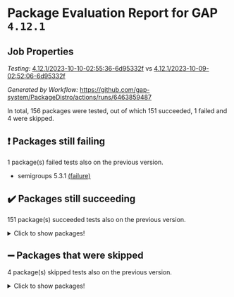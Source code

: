 # Package Evaluation Report for GAP `4.12.1`

## Job Properties

*Testing:* [4.12.1/2023-10-10-02:55:36-6d95332f](https://github.com/gap-system/PackageDistro/blob/data/reports/4.12.1/2023-10-10-02:55:36-6d95332f) vs [4.12.1/2023-10-09-02:52:06-6d95332f](https://github.com/gap-system/PackageDistro/blob/data/reports/4.12.1/2023-10-09-02:52:06-6d95332f)

*Generated by Workflow:* https://github.com/gap-system/PackageDistro/actions/runs/6463859487

In total, 156 packages were tested, out of which 151 succeeded, 1 failed and 4 were skipped.

## :exclamation: Packages still failing

1 package(s) failed tests also on the previous version.
- semigroups 5.3.1 [(failure)](https://github.com/gap-system/PackageDistro/actions/runs/6463859487/job/17548080870)

## :heavy_check_mark: Packages still succeeding

151 package(s) succeeded tests also on the previous version.
<details><summary>Click to show packages!</summary>

- 4ti2interface 2023.02-04 [(success)](https://github.com/gap-system/PackageDistro/actions/runs/6463859487/job/17548064400)
- ace 5.6.2 [(success)](https://github.com/gap-system/PackageDistro/actions/runs/6463859487/job/17548064547)
- aclib 1.3.2 [(success)](https://github.com/gap-system/PackageDistro/actions/runs/6463859487/job/17548064651)
- agt 0.3.1 [(success)](https://github.com/gap-system/PackageDistro/actions/runs/6463859487/job/17548064775)
- alnuth 3.2.1 [(success)](https://github.com/gap-system/PackageDistro/actions/runs/6463859487/job/17548064886)
- anupq 3.3.0 [(success)](https://github.com/gap-system/PackageDistro/actions/runs/6463859487/job/17548064993)
- atlasrep 2.1.7 [(success)](https://github.com/gap-system/PackageDistro/actions/runs/6463859487/job/17548065125)
- autodoc 2023.06.19 [(success)](https://github.com/gap-system/PackageDistro/actions/runs/6463859487/job/17548065236)
- automata 1.15 [(success)](https://github.com/gap-system/PackageDistro/actions/runs/6463859487/job/17548066962)
- automgrp 1.3.2 [(success)](https://github.com/gap-system/PackageDistro/actions/runs/6463859487/job/17548067144)
- autpgrp 1.11 [(success)](https://github.com/gap-system/PackageDistro/actions/runs/6463859487/job/17548067239)
- cap 2023.10-05 [(success)](https://github.com/gap-system/PackageDistro/actions/runs/6463859487/job/17548067335)
- caratinterface 2.3.5 [(success)](https://github.com/gap-system/PackageDistro/actions/runs/6463859487/job/17548067440)
- cddinterface 2022.11.01 [(success)](https://github.com/gap-system/PackageDistro/actions/runs/6463859487/job/17548067536)
- circle 1.6.6 [(success)](https://github.com/gap-system/PackageDistro/actions/runs/6463859487/job/17548067633)
- classicpres 1.22 [(success)](https://github.com/gap-system/PackageDistro/actions/runs/6463859487/job/17548067756)
- cohomolo 1.6.11 [(success)](https://github.com/gap-system/PackageDistro/actions/runs/6463859487/job/17548067868)
- congruence 1.2.5 [(success)](https://github.com/gap-system/PackageDistro/actions/runs/6463859487/job/17548067970)
- corelg 1.56 [(success)](https://github.com/gap-system/PackageDistro/actions/runs/6463859487/job/17548068096)
- crime 1.6 [(success)](https://github.com/gap-system/PackageDistro/actions/runs/6463859487/job/17548068267)
- crisp 1.4.6 [(success)](https://github.com/gap-system/PackageDistro/actions/runs/6463859487/job/17548068372)
- crypting 0.10.4 [(success)](https://github.com/gap-system/PackageDistro/actions/runs/6463859487/job/17548068500)
- cryst 4.1.26 [(success)](https://github.com/gap-system/PackageDistro/actions/runs/6463859487/job/17548068858)
- crystcat 1.1.10 [(success)](https://github.com/gap-system/PackageDistro/actions/runs/6463859487/job/17548068994)
- ctbllib 1.3.6 [(success)](https://github.com/gap-system/PackageDistro/actions/runs/6463859487/job/17548069134)
- cubefree 1.19 [(success)](https://github.com/gap-system/PackageDistro/actions/runs/6463859487/job/17548069245)
- curlinterface 2.3.2 [(success)](https://github.com/gap-system/PackageDistro/actions/runs/6463859487/job/17548069376)
- cvec 2.8.1 [(success)](https://github.com/gap-system/PackageDistro/actions/runs/6463859487/job/17548069488)
- datastructures 0.3.0 [(success)](https://github.com/gap-system/PackageDistro/actions/runs/6463859487/job/17548069600)
- deepthought 1.0.6 [(success)](https://github.com/gap-system/PackageDistro/actions/runs/6463859487/job/17548069740)
- design 1.8 [(success)](https://github.com/gap-system/PackageDistro/actions/runs/6463859487/job/17548069875)
- difsets 2.3.1 [(success)](https://github.com/gap-system/PackageDistro/actions/runs/6463859487/job/17548070003)
- digraphs 1.6.3 [(success)](https://github.com/gap-system/PackageDistro/actions/runs/6463859487/job/17548070145)
- edim 1.3.7 [(success)](https://github.com/gap-system/PackageDistro/actions/runs/6463859487/job/17548070258)
- example 4.3.4 [(success)](https://github.com/gap-system/PackageDistro/actions/runs/6463859487/job/17548070391)
- examplesforhomalg 2023.10-01 [(success)](https://github.com/gap-system/PackageDistro/actions/runs/6463859487/job/17548070535)
- factint 1.6.3 [(success)](https://github.com/gap-system/PackageDistro/actions/runs/6463859487/job/17548070682)
- ferret 1.0.9 [(success)](https://github.com/gap-system/PackageDistro/actions/runs/6463859487/job/17548070802)
- fga 1.5.0 [(success)](https://github.com/gap-system/PackageDistro/actions/runs/6463859487/job/17548070943)
- fining 1.5.6 [(success)](https://github.com/gap-system/PackageDistro/actions/runs/6463859487/job/17548071092)
- float 1.0.3 [(success)](https://github.com/gap-system/PackageDistro/actions/runs/6463859487/job/17548071252)
- format 1.4.3 [(success)](https://github.com/gap-system/PackageDistro/actions/runs/6463859487/job/17548071418)
- forms 1.2.9 [(success)](https://github.com/gap-system/PackageDistro/actions/runs/6463859487/job/17548071575)
- fplsa 1.2.6 [(success)](https://github.com/gap-system/PackageDistro/actions/runs/6463859487/job/17548071710)
- fr 2.4.12 [(success)](https://github.com/gap-system/PackageDistro/actions/runs/6463859487/job/17548071870)
- francy 2.0.3 [(success)](https://github.com/gap-system/PackageDistro/actions/runs/6463859487/job/17548072028)
- fwtree 1.3 [(success)](https://github.com/gap-system/PackageDistro/actions/runs/6463859487/job/17548072185)
- gapdoc 1.6.6 [(success)](https://github.com/gap-system/PackageDistro/actions/runs/6463859487/job/17548072313)
- gauss 2023.02-04 [(success)](https://github.com/gap-system/PackageDistro/actions/runs/6463859487/job/17548072445)
- gaussforhomalg 2023.10-01 [(success)](https://github.com/gap-system/PackageDistro/actions/runs/6463859487/job/17548072567)
- gbnp 1.0.5 [(success)](https://github.com/gap-system/PackageDistro/actions/runs/6463859487/job/17548072700)
- generalizedmorphismsforcap 2023.08-02 [(success)](https://github.com/gap-system/PackageDistro/actions/runs/6463859487/job/17548072819)
- genss 1.6.8 [(success)](https://github.com/gap-system/PackageDistro/actions/runs/6463859487/job/17548072955)
- gradedmodules 2023.09-01 [(success)](https://github.com/gap-system/PackageDistro/actions/runs/6463859487/job/17548073085)
- gradedringforhomalg 2023.08-01 [(success)](https://github.com/gap-system/PackageDistro/actions/runs/6463859487/job/17548073210)
- grape 4.9.0 [(success)](https://github.com/gap-system/PackageDistro/actions/runs/6463859487/job/17548073338)
- groupoids 1.73 [(success)](https://github.com/gap-system/PackageDistro/actions/runs/6463859487/job/17548073486)
- grpconst 2.6.4 [(success)](https://github.com/gap-system/PackageDistro/actions/runs/6463859487/job/17548073636)
- guarana 0.96.3 [(success)](https://github.com/gap-system/PackageDistro/actions/runs/6463859487/job/17548073752)
- guava 3.18 [(success)](https://github.com/gap-system/PackageDistro/actions/runs/6463859487/job/17548073884)
- hap 1.58 [(success)](https://github.com/gap-system/PackageDistro/actions/runs/6463859487/job/17548074005)
- hapcryst 0.1.15 [(success)](https://github.com/gap-system/PackageDistro/actions/runs/6463859487/job/17548074141)
- hecke 1.5.3 [(success)](https://github.com/gap-system/PackageDistro/actions/runs/6463859487/job/17548074271)
- help 3.5 [(success)](https://github.com/gap-system/PackageDistro/actions/runs/6463859487/job/17548074406)
- homalg 2023.10-01 [(success)](https://github.com/gap-system/PackageDistro/actions/runs/6463859487/job/17548074528)
- homalgtocas 2023.08-01 [(success)](https://github.com/gap-system/PackageDistro/actions/runs/6463859487/job/17548074659)
- idrel 2.45 [(success)](https://github.com/gap-system/PackageDistro/actions/runs/6463859487/job/17548074782)
- images 1.3.1 [(success)](https://github.com/gap-system/PackageDistro/actions/runs/6463859487/job/17548074910)
- intpic 0.3.0 [(success)](https://github.com/gap-system/PackageDistro/actions/runs/6463859487/job/17548075040)
- io 4.8.1 [(success)](https://github.com/gap-system/PackageDistro/actions/runs/6463859487/job/17548075178)
- io_forhomalg 2023.02-04 [(success)](https://github.com/gap-system/PackageDistro/actions/runs/6463859487/job/17548075299)
- irredsol 1.4.4 [(success)](https://github.com/gap-system/PackageDistro/actions/runs/6463859487/job/17548075419)
- json 2.1.1 [(success)](https://github.com/gap-system/PackageDistro/actions/runs/6463859487/job/17548075543)
- jupyterkernel 1.5.0 [(success)](https://github.com/gap-system/PackageDistro/actions/runs/6463859487/job/17548075643)
- jupyterviz 1.5.6 [(success)](https://github.com/gap-system/PackageDistro/actions/runs/6463859487/job/17548075778)
- kan 1.36 [(success)](https://github.com/gap-system/PackageDistro/actions/runs/6463859487/job/17548075887)
- kbmag 1.5.11 [(success)](https://github.com/gap-system/PackageDistro/actions/runs/6463859487/job/17548075984)
- laguna 3.9.6 [(success)](https://github.com/gap-system/PackageDistro/actions/runs/6463859487/job/17548076100)
- liealgdb 2.2.1 [(success)](https://github.com/gap-system/PackageDistro/actions/runs/6463859487/job/17548076208)
- liepring 2.8 [(success)](https://github.com/gap-system/PackageDistro/actions/runs/6463859487/job/17548076319)
- liering 2.4.2 [(success)](https://github.com/gap-system/PackageDistro/actions/runs/6463859487/job/17548076428)
- linearalgebraforcap 2023.10-02 [(success)](https://github.com/gap-system/PackageDistro/actions/runs/6463859487/job/17548076542)
- localizeringforhomalg 2023.10-01 [(success)](https://github.com/gap-system/PackageDistro/actions/runs/6463859487/job/17548076648)
- loops 3.4.3 [(success)](https://github.com/gap-system/PackageDistro/actions/runs/6463859487/job/17548076785)
- lpres 1.0.3 [(success)](https://github.com/gap-system/PackageDistro/actions/runs/6463859487/job/17548076892)
- majoranaalgebras 1.5.1 [(success)](https://github.com/gap-system/PackageDistro/actions/runs/6463859487/job/17548076991)
- mapclass 1.4.6 [(success)](https://github.com/gap-system/PackageDistro/actions/runs/6463859487/job/17548077102)
- matgrp 0.70 [(success)](https://github.com/gap-system/PackageDistro/actions/runs/6463859487/job/17548077213)
- matricesforhomalg 2023.10-01 [(success)](https://github.com/gap-system/PackageDistro/actions/runs/6463859487/job/17548077300)
- modisom 2.5.4 [(success)](https://github.com/gap-system/PackageDistro/actions/runs/6463859487/job/17548077421)
- modulepresentationsforcap 2023.09-01 [(success)](https://github.com/gap-system/PackageDistro/actions/runs/6463859487/job/17548077515)
- modules 2023.10-01 [(success)](https://github.com/gap-system/PackageDistro/actions/runs/6463859487/job/17548077620)
- monoidalcategories 2023.08-11 [(success)](https://github.com/gap-system/PackageDistro/actions/runs/6463859487/job/17548077714)
- nconvex 2022.09-01 [(success)](https://github.com/gap-system/PackageDistro/actions/runs/6463859487/job/17548077793)
- nilmat 1.4.2 [(success)](https://github.com/gap-system/PackageDistro/actions/runs/6463859487/job/17548077893)
- nock 1.5 [(success)](https://github.com/gap-system/PackageDistro/actions/runs/6463859487/job/17548078002)
- normalizinterface 1.3.6 [(success)](https://github.com/gap-system/PackageDistro/actions/runs/6463859487/job/17548078107)
- nq 2.5.10 [(success)](https://github.com/gap-system/PackageDistro/actions/runs/6463859487/job/17548078229)
- numericalsgps 1.3.1 [(success)](https://github.com/gap-system/PackageDistro/actions/runs/6463859487/job/17548078339)
- openmath 11.5.3 [(success)](https://github.com/gap-system/PackageDistro/actions/runs/6463859487/job/17548078440)
- orb 4.9.0 [(success)](https://github.com/gap-system/PackageDistro/actions/runs/6463859487/job/17548078530)
- packagemanager 1.4.1 [(success)](https://github.com/gap-system/PackageDistro/actions/runs/6463859487/job/17548078642)
- patternclass 2.4.3 [(success)](https://github.com/gap-system/PackageDistro/actions/runs/6463859487/job/17548078746)
- permut 2.0.4 [(success)](https://github.com/gap-system/PackageDistro/actions/runs/6463859487/job/17548078846)
- polenta 1.3.10 [(success)](https://github.com/gap-system/PackageDistro/actions/runs/6463859487/job/17548078958)
- polymaking 0.8.7 [(success)](https://github.com/gap-system/PackageDistro/actions/runs/6463859487/job/17548079064)
- primgrp 3.4.4 [(success)](https://github.com/gap-system/PackageDistro/actions/runs/6463859487/job/17548079185)
- profiling 2.5.4 [(success)](https://github.com/gap-system/PackageDistro/actions/runs/6463859487/job/17548079280)
- qpa 1.34 [(success)](https://github.com/gap-system/PackageDistro/actions/runs/6463859487/job/17548079420)
- quagroup 1.8.3 [(success)](https://github.com/gap-system/PackageDistro/actions/runs/6463859487/job/17548079524)
- radiroot 2.9 [(success)](https://github.com/gap-system/PackageDistro/actions/runs/6463859487/job/17548079624)
- rcwa 4.7.1 [(success)](https://github.com/gap-system/PackageDistro/actions/runs/6463859487/job/17548079740)
- rds 1.8 [(success)](https://github.com/gap-system/PackageDistro/actions/runs/6463859487/job/17548079862)
- recog 1.4.2 [(success)](https://github.com/gap-system/PackageDistro/actions/runs/6463859487/job/17548079971)
- repndecomp 1.3.0 [(success)](https://github.com/gap-system/PackageDistro/actions/runs/6463859487/job/17548080104)
- repsn 3.1.1 [(success)](https://github.com/gap-system/PackageDistro/actions/runs/6463859487/job/17548080219)
- resclasses 4.7.3 [(success)](https://github.com/gap-system/PackageDistro/actions/runs/6463859487/job/17548080331)
- ringsforhomalg 2023.09-01 [(success)](https://github.com/gap-system/PackageDistro/actions/runs/6463859487/job/17548080444)
- sco 2023.08-01 [(success)](https://github.com/gap-system/PackageDistro/actions/runs/6463859487/job/17548080581)
- scscp 2.4.1 [(success)](https://github.com/gap-system/PackageDistro/actions/runs/6463859487/job/17548080717)
- sglppow 2.3 [(success)](https://github.com/gap-system/PackageDistro/actions/runs/6463859487/job/17548080972)
- sgpviz 0.999.5 [(success)](https://github.com/gap-system/PackageDistro/actions/runs/6463859487/job/17548081102)
- simpcomp 2.1.14 [(success)](https://github.com/gap-system/PackageDistro/actions/runs/6463859487/job/17548081232)
- singular 2023.02.09 [(success)](https://github.com/gap-system/PackageDistro/actions/runs/6463859487/job/17548081409)
- sl2reps 1.1 [(success)](https://github.com/gap-system/PackageDistro/actions/runs/6463859487/job/17548081557)
- sla 1.5.3 [(success)](https://github.com/gap-system/PackageDistro/actions/runs/6463859487/job/17548081684)
- smallgrp 1.5.3 [(success)](https://github.com/gap-system/PackageDistro/actions/runs/6463859487/job/17548081833)
- smallsemi 0.6.13 [(success)](https://github.com/gap-system/PackageDistro/actions/runs/6463859487/job/17548081955)
- sonata 2.9.6 [(success)](https://github.com/gap-system/PackageDistro/actions/runs/6463859487/job/17548082106)
- sophus 1.27 [(success)](https://github.com/gap-system/PackageDistro/actions/runs/6463859487/job/17548082322)
- sotgrps 1.2 [(success)](https://github.com/gap-system/PackageDistro/actions/runs/6463859487/job/17548082469)
- spinsym 1.5.2 [(success)](https://github.com/gap-system/PackageDistro/actions/runs/6463859487/job/17548082623)
- standardff 1.0 [(success)](https://github.com/gap-system/PackageDistro/actions/runs/6463859487/job/17548082815)
- symbcompcc 1.3.2 [(success)](https://github.com/gap-system/PackageDistro/actions/runs/6463859487/job/17548083003)
- thelma 1.3 [(success)](https://github.com/gap-system/PackageDistro/actions/runs/6463859487/job/17548083200)
- tomlib 1.2.9 [(success)](https://github.com/gap-system/PackageDistro/actions/runs/6463859487/job/17548083623)
- toolsforhomalg 2023.07-01 [(success)](https://github.com/gap-system/PackageDistro/actions/runs/6463859487/job/17548083849)
- toric 1.9.5 [(success)](https://github.com/gap-system/PackageDistro/actions/runs/6463859487/job/17548083972)
- toricvarieties 2022.07.13 [(success)](https://github.com/gap-system/PackageDistro/actions/runs/6463859487/job/17548084102)
- transgrp 3.6.4 [(success)](https://github.com/gap-system/PackageDistro/actions/runs/6463859487/job/17548084259)
- ugaly 4.1.3 [(success)](https://github.com/gap-system/PackageDistro/actions/runs/6463859487/job/17548084409)
- unipot 1.5 [(success)](https://github.com/gap-system/PackageDistro/actions/runs/6463859487/job/17548084579)
- unitlib 4.2.0 [(success)](https://github.com/gap-system/PackageDistro/actions/runs/6463859487/job/17548084731)
- utils 0.84 [(success)](https://github.com/gap-system/PackageDistro/actions/runs/6463859487/job/17548084883)
- uuid 0.7 [(success)](https://github.com/gap-system/PackageDistro/actions/runs/6463859487/job/17548085054)
- walrus 0.9991 [(success)](https://github.com/gap-system/PackageDistro/actions/runs/6463859487/job/17548085227)
- wedderga 4.10.4 [(success)](https://github.com/gap-system/PackageDistro/actions/runs/6463859487/job/17548085358)
- xmod 2.91 [(success)](https://github.com/gap-system/PackageDistro/actions/runs/6463859487/job/17548085480)
- xmodalg 1.23 [(success)](https://github.com/gap-system/PackageDistro/actions/runs/6463859487/job/17548085634)
- yangbaxter 0.10.3 [(success)](https://github.com/gap-system/PackageDistro/actions/runs/6463859487/job/17548085810)
- zeromqinterface 0.14 [(success)](https://github.com/gap-system/PackageDistro/actions/runs/6463859487/job/17548085980)
</details>

## :heavy_minus_sign: Packages that were skipped

4 package(s) skipped tests also on the previous version.
<details><summary>Click to show packages!</summary>

- browse 1.8.21 [(skipped)](https://github.com/gap-system/PackageDistro/actions/runs/6463859487/job/17547619987)
- itc 1.5.1 [(skipped)](https://github.com/gap-system/PackageDistro/actions/runs/6463859487/job/17547619987)
- polycyclic 2.16 [(skipped)](https://github.com/gap-system/PackageDistro/actions/runs/6463859487/job/17547619987)
- xgap 4.31 [(skipped)](https://github.com/gap-system/PackageDistro/actions/runs/6463859487/job/17547619987)
</details>

